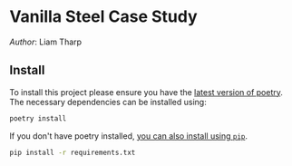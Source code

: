 # Vanilla Steel Case Study

*Author*: Liam Tharp


## Install

To install this project please ensure you have the [latest version of poetry](https://python-poetry.org/docs/ "Poetry's installation docs"). The necessary dependencies can be installed using:

``` sh 
poetry install
```

If you don't have poetry installed, [you can also install using `pip`](https://pypi.org/project/pip/). 

``` sh
pip install -r requirements.txt
```
